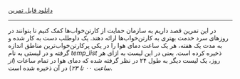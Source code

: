 [دانلود فایل تمرین](https://drive.google.com/file/d/1Ahr8aPzxaxLs9uRE8JZt57RAVtSNz5SX/view?usp=sharing) 

----------

در این تمرین قصد داریم به سازمان حمایت از کارتن‌خواب‌ها کمک کنیم تا بتوانند در روزهای سرد خدمت بهتری به کارتن‌خواب‌ها ارائه دهند. یک داوطلب دست به کار شده و به مدت یک هفته، هر یک ساعت دمای هوا را در یکی پرکارتن‌خواب‌ترین مناطق اندازه گرفته و در لیستی به نام $temp\_list$ ذخیره کرده است. یعنی در این لیست به ازای هر روز، یک لیست دیگر به طول ۲۴ در نظر گرفته شده که دمای هوا در تمام ساعات (*از ساعت ۰۰ تا ۲۳*) در آن ذخیره شده است.